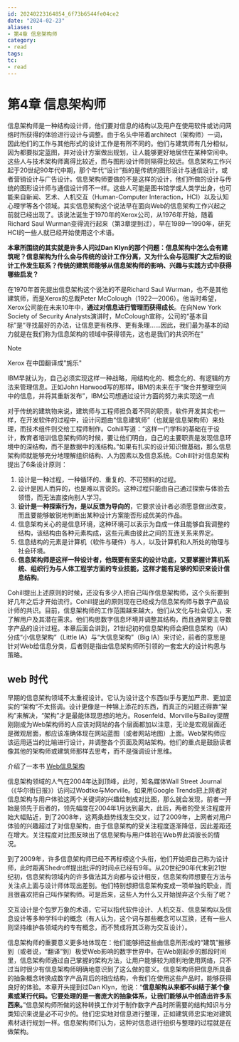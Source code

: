 ```yaml
---
id: 20240223164854_6f73b6544fe04ce2
date: "2024-02-23"
aliases:
- 第4章 信息架构师
category:
- read
tags:
tc:
- read
---
```


# 第4章 信息架构师

信息架构师是一种结构设计师，他们要对信息的结构以及用户在使用软件或访问网络时所获得的体验进行设计与调整。由于名头中带着architect（架构师）一词，因此他们的工作与其他形式的设计工作是有所不同的。他们与建筑师有几分相似，因为都要拟定蓝图，并对设计方案做出规划，让人能够更好地居住在某种空间中。这些人与技术架构师离得比较近，而与图形设计师则隔得比较远。信息架构工作兴起于20世纪90年代中期，那个年代“设计”指的是传统的图形设计与通信设计，或者营销设计与广告设计。信息架构师要做的不是这样的设计，他们所做的设计与传统的图形设计师与通信设计师不一样。这些人可能是图书馆学或人类学出身，也可能来自新闻、艺术、人机交互（Human-Computer Interaction，HCI）以及认知心理学等各个领域。其实信息架构这个说法早在面向Web的信息架构工作兴起之前就已经出现了。该说法诞生于1970年的Xerox公司，从1976年开始，随着Richard Saul Wurman变得流行起来（第3章提到过），早在1989—1990年，研究HCI的一些人就已经开始使用这个术语。

**本章所围绕的其实就是许多人问过Dan Klyn的那个问题：信息架构中怎么会有建筑呢？信息架构为什么会与传统的设计工作分离，又为什么会与范围扩大之后的设计工作发生联系？传统的建筑师能够从信息架构师的影响、兴趣与实践方式中获得哪些启发？**

在1970年首先提出信息架构这个说法的不是Richard Saul Wurman，也不是其他建筑师，而是Xerox的总裁Peter McColough（1922—2006）。他当时希望，Xerox公司能在未来10年中，**通过对信息进行管理而获得成长**。在向New York Society of Security Analysts演讲时，McColough宣称，公司的“基本目标”是“寻找最好的办法，让信息更有秩序、更有条理……因此，我们最为基本的动力就是在我们称为信息架构的领域中获得领先，这也是我们的共识所在”

> [!NOTE]
> Xerox 在中国翻译成"施乐"

IBM早就认为，自己必须实现这样一种战略，用结构化的、概念化的、有逻辑的方法来管理信息。正如John Harwood写的那样，IBM的未来在于“聚合并整理空间中的信息，并将其重新发布”，IBM公司想通过设计方面的努力来实现这一点

对于传统的建筑物来说，建筑师与工程师担负着不同的职责，软件开发其实也一样，在开发软件的过程中，设计问题由“信息建筑师”（也就是信息架构师）来处理，而技术组件则交给工程师制作。Cohill写道：“这样一门学科的基础在于设计，教育者培训信息架构师的时候，要让他们明白，自己的主要职责是发现信息环境中的深结构，而不是数据中的浅结构。”如果有扎实的设计知识做基础，那么信息架构师就能够充分地理解组织结构、人为因素以及信息系统。Cohill针对信息架构提出了6条设计原则：

1. 设计是一种过程，一种循环的、重复的、不可预料的过程。
2. 设计是因人而异的，也是难以言说的。这种过程只能由自己通过探索与体验去领悟，而无法直接向别人学习。
3. **设计是一种探索行为，是以反馈为导向的**，它要求设计者必须愿意做出改变，而且要能够敏锐地判断出某种设计方案能否形成优美的作品。
4. 信息架构关心的是信息环境，这种环境可以表示为自成一体且能够自我调整的结构，该结构由各种元素构成，这些元素由彼此之间的互连关系来界定。
5. 信息结构的元素是计算机（软件与硬件）与人，以及计算机和人所处的物理与社会环境。
6. **信息架构师是这样一种设计者，他既要有坚实的设计功底，又要掌握计算机系统、组织行为与人体工程学方面的专业技能，这样才能有足够的知识来设计信息结构**。

Cohill提出上述原则的时候，还没有多少人把自己叫作信息架构师，这个头衔要到好几年之后才开始流行。Cohill提出的原则现在已经成为信息架构师与数字产品设计师的共识。目前，信息架构师的工作范围越来越大，他们从文化与社会切入，来了解用户及其潜在需求。他们构思数字信息环境并调整其结构，而且通常要主导数字产品的设计过程。本章后面会讲到，21世纪初的信息架构师会把信息架构（IA）分成“小信息架构”（Little IA）与“大信息架构”（Big IA）来讨论，前者的意思是针对Web给信息分类，后者则是指由信息架构师所引领的一套宏大的设计构思与策略。

## web 时代

早期的信息架构领域不太重视设计。它认为设计这个东西似乎与更加严肃、更加坚实的“架构”不太搭调。设计更像是一种锦上添花的东西，而真正的问题还得靠“架构”来解决，“架构”才是最能体现思想的地方。Rosenfeld、Morville与Bailey提醒刚刚成为Web架构师的人应该对网站的各个层面都加以注意，无论是宏观层面还是微观层面，都应该准确体现在网站蓝图（或者网站地图）上面。Web架构师应该运用适当的比喻进行设计，并调整各个页面及网站架构。他们的重点是鼓励读者像其他的架构师或建筑师那样去思考，而不是强调设计思维。

介绍了一本书 [Web信息架构](https://book.douban.com/subject/3169342/) 

信息架构领域的人气在2004年达到顶峰，此时，知名媒体Wall Street Journal（《华尔街日报》）访问过Wodtke与Morville。如果用Google Trends把上网者对信息架构与用户体验这两个关键词的兴趣绘制成对比图，那么就会发现，前者一开始是领先于后者的，领先幅度在2004年1月达到最大，此后，两者的受关注程度开始大幅贴近，到了2008年，这两条趋势线发生交叉，过了2009年，上网者对用户体验的兴趣超过了对信息架构，由于信息架构的受关注程度逐渐降低，因此差距还在增大。关注程度对比图反映出了信息架构与用户体验在Web界此消彼长的情况。

到了2009年，许多信息架构师已经不再标榜这个头衔，他们开始把自己称为设计师，此时距离Shedroff提出批评的时间点已经有9年。从20世纪90年代末到21世纪初，信息架构领域内的许多做法其方向都与设计相反，信息架构师想要在方法与关注点上面与设计师体现出差别。他们特别想把信息架构变成一项单独的职业，而且很喜欢把自己叫作架构师。可是后来，这些人为什么又开始抛弃这个头衔了呢？

交互设计是个包罗万象的术语，它可以指代软件设计、人机交互、信息架构以及信息设计等多种学科中的概念（有人认为，这个词与那些概念可以互换，还有一些人则坚持维护各领域内的专有概念，而不赞成将其泛称为交互设计）。

信息架构师的重要意义更多地体现在：他们能够把这些由信息所形成的“建筑”搬移到（或者说，“翻译”到）极受Web影响的数字世界中。在Web刚起步的那段时间里，信息架构师通过自己掌握的架构方法，让用户能够较为顺利地使用网络，只不过当时很少有信息架构师明确地意识到了这么做的意义。信息架构师把信息所具备的抽象概念转换成数字产品背后的相应结构，令我们在使用这些产品时，能够获得良好的体验。本章开头提到过Dan Klyn，他说：“**信息架构从来都不纠结于某个像素或某行代码。它要处理的是一套庞大的抽象体系，让我们能够从中创造出许多东西来。**”信息架构师所做的这种转换工作对于制作数字产品时所需要的结构知识与分类知识来说是必不可少的。他们忠实地对信息进行整理，正如建筑师忠实地对建筑素材进行规划一样。信息架构师们认为，这种对信息进行组织与整理的过程就是在做架构。